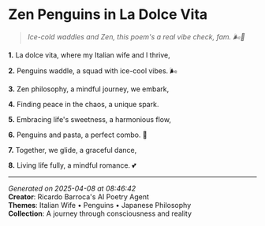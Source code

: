 # Zen Penguins in La Dolce Vita

> *Ice-cold waddles and Zen, this poem's a real vibe check, fam. 🌬️🐧*

**1.** La dolce vita, where my Italian wife and I thrive,


**2.** Penguins waddle, a squad with ice-cool vibes. 🌬️


**3.** Zen philosophy, a mindful journey, we embark,


**4.** Finding peace in the chaos, a unique spark.


**5.** Embracing life's sweetness, a harmonious flow,


**6.** Penguins and pasta, a perfect combo. 🍝


**7.** Together, we glide, a graceful dance,


**8.** Living life fully, a mindful romance. 💕



---

*Generated on 2025-04-08 at 08:46:42*  
**Creator**: Ricardo Barroca's AI Poetry Agent  
**Themes**: Italian Wife • Penguins • Japanese Philosophy  
**Collection**: A journey through consciousness and reality